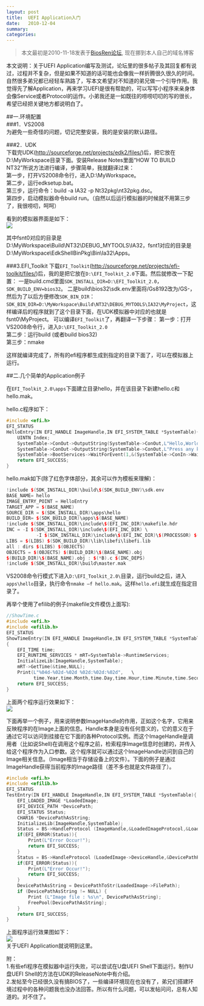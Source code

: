 ```yaml
---
layout: post
title:  UEFI Application入门
date:   2010-12-04
summary:
categories:
---
```

>本文最初是2010-11-18发表于[BiosRen论坛](http://www.biosren.com/thread-3515-1-1.html), 现在挪到本人自己的域名博客  

本文说明：关于UEFI Application编写及测试，论坛里的很多帖子及其回复都有说过，过程并不复杂，但是如果不知道的话可能也会像我一样折腾很久很久的时间。自然很多弟兄都已经轻车熟路了，写本文希望对不知道的弟兄做一个引导作用。我觉得先了解Application，再来学习UEFI是很有帮助的，可以写写小程序来亲身体会像Service或者Protocol的运作。小弟我还是一如既往的唠唠叨叨的写的很长，希望已经把关键地方都说明白了。
   
##一.环境配置  
###1．VS2008  
为避免一些奇怪的问题，切记完整安装，我的是安装的默认路径。
   
###2．UDK    
下载完UDK(<http://sourceforge.net/projects/edk2/files/>)后，把它放在D:\MyWorkspace目录下面。安装Release Notes里面“HOW TO BUILD NT32”所说方法进行编译，步骤简单，我就翻译过来：  
第一步，打开VS2008命令行，进入D:\MyWorkspace。  
第二步，运行edksetup.bat。  
第三步，运行命令：build  -a IA32 -p Nt32pkg\nt32pkg.dsc。  
第四步，启动模拟器命令build run。（自然以后运行模拟器的时候就不用第三步了，我很唠叨，呵呵）  

看到的模拟器界面是如下：  
![](https://github.com/HarmonyHu/harmonyhu.github.io/raw/master/_posts/images/uefiapp1.JPG)  

其中fsnt0对应的目录是D:\MyWorkspace\Build\NT32\DEBUG_MYTOOLS\IA32，fsnt1对应的目录是D:\MyWorkspace\EdkShellBinPkg\Bin\Ia32\Apps。
      
###3.EFI_Toolkit
下载`EFI_Toolkit`(<http://sourceforge.net/projects/efi-toolkit/files/>)后，我的是把它放在`D:\EFI_Toolkit_2.0`下面。然后就修改一下配置：
一是build.cmd里面`SDK_INSTALL_DIR=D:\EFI_Toolkit_2.0`，`SDK_BUILD_ENV=bios32`。
二是build\bios32\sdk.env里面将/Gs8192改为/GS-，然后为了以后方便修改`SDK_BIN_DIR`：`SDK_BIN_DIR=D:\MyWorkspace\Build\NT32\DEBUG_MYTOOLS\IA32\MyProject`，这样编译后的程序就到了这个目录下面，在UDK模拟器中对应的也就是fsnt0\MyProject。
可以编译`EFI_Toolkit`了，再翻译一下步骤：
第一步：打开VS2008命令行，进入`D:\EFI_Toolkit_2.0`  
第二步：运行build (或者build bios32)  
第三步：nmake  

这样就编译完成了，所有的efi程序都生成到指定的目录下面了，可以在模拟器上运行。
   
##二.几个简单的Application例子

在`EFI_Toolkit_2.0\apps`下面建立目录hello，并在该目录下新建hello.c和hello.mak。  

hello.c程序如下：  

```cpp
#include <efi.h>      
EFI_STATUS   
HelloEntry(IN EFI_HANDLE ImageHandle,IN EFI_SYSTEM_TABLE *SystemTable){
    UINTN Index;
    SystemTable->ConOut->OutputString(SystemTable->ConOut,L"Hello,World!\r\n");
    SystemTable->ConOut->OutputString(SystemTable->ConOut,L"Press any key to continue...");
    SystemTable->BootServices->WaitForEvent(1,&(SystemTable->ConIn->WaitForKey),&Index);
    return EFI_SUCCESS; 
}      
```

hello.mak如下(除了红色字体部分，其余可以作为模板来理解)：  

```cpp
!include $(SDK_INSTALL_DIR)\build\$(SDK_BUILD_ENV)\sdk.env   
BASE_NAME= hello  
IMAGE_ENTRY_POINT = HelloEntry   
TARGET_APP = $(BASE_NAME)   
SOURCE_DIR = $(SDK_INSTALL_DIR)\apps\hello      
BUILD_DIR= $(SDK_BUILD_DIR)\apps\$(BASE_NAME)    
!include $(SDK_INSTALL_DIR)\include\$(EFI_INC_DIR)\makefile.hdr  
INC = -I $(SDK_INSTALL_DIR)\include\$(EFI_INC_DIR) \   
           -I $(SDK_INSTALL_DIR)\include\$(EFI_INC_DIR)\$(PROCESSOR) $(INC)  
LIBS = $(LIBS) $(SDK_BUILD_DIR)\lib\libefi\libefi.lib    
all : dirs $(LIBS) $(OBJECTS)     
OBJECTS = $(OBJECTS) $(BUILD_DIR)\$(BASE_NAME).obj    
$(BUILD_DIR)\$(BASE_NAME).obj : $(*B).c $(INC_DEPS)   
!include $(SDK_INSTALL_DIR)\build\master.mak
```  

VS2008命令行模式下进入`D:\EFI_Toolkit_2.0\`目录，运行build之后，进入`apps\hello`目录，执行命令`nmake –f hello.mak`。这样`hello.efi`就生成在指定目录了。  

再举个使用了efilib的例子(makefile文件模仿上面写):  

```cpp
//ShowTime.c   
#include <efi.h>    
#include <efilib.h>   
EFI_STATUS     
ShowTimeEntry(IN EFI_HANDLE ImageHandle,IN EFI_SYSTEM_TABLE *SystemTable)
{
    EFI_TIME time;   
    EFI_RUNTIME_SERVICES * mRT=SystemTable->RuntimeServices;      
    InitializeLib(ImageHandle,SystemTable);    
    mRT->GetTime(&time,NULL);   
    Print(L"%04d-%02d-%02d %02d:%02d:%02d",   \
          time.Year,time.Month,time.Day,time.Hour,time.Minute,time.Second);          
    return EFI_SUCCESS;      
}
```  

上面两个程序运行效果如下：  
![](https://github.com/HarmonyHu/harmonyhu.github.io/raw/master/_posts/images/uefiapp2.JPG)  
  
下面再举一个例子，用来说明参数ImageHandle的作用，正如这个名字，它用来反映程序的在Image上面的信息。Handle本身是没有任何意义的，它的意义在于通过它可以访问到挂接在它下面的各种Protocol实例。而这个ImageHandle是调用者（比如说Shell)在调用这个程序之前，检索程序Image信息时创建的，并传入给这个程序作为入口参数。这个程序就可以通过这个ImageHandle访问到自己的Image相关信息。（Image相当于存储设备上的文件）。下面的例子是通过ImageHandle获得当前程序的Image路径（差不多也就是文件路径了）。  

```cpp
#include <efi.h>      
#include <efilib.h>     
EFI_STATUS     
TestEntry(IN EFI_HANDLE ImageHandle,IN EFI_SYSTEM_TABLE *SystemTable){  
    EFI_LOADED_IMAGE *LoadedImage;  
    EFI_DEVICE_PATH *DevicePath;  
    EFI_STATUS Status;  
    CHAR16 *DevicePathAsString;  
    InitializeLib(ImageHandle,SystemTable);   
    Status = BS->HandleProtocol (ImageHandle,&LoadedImageProtocol,&LoadedImage);  
    if(EFI_ERROR(Status)){  
        Print(L"Error Occur!");  
        return EFI_SUCCESS;  
    }  
    Status = BS->HandleProtocol (LoadedImage->DeviceHandle,&DevicePathProtocol,&DevicePath);  
    if(EFI_ERROR(Status)){  
        Print(L"Error Occur!");  
        return EFI_SUCCESS;  
    }  
    DevicePathAsString = DevicePathToStr(LoadedImage->FilePath);  
    if (DevicePathAsString != NULL) {
        Print (L"Image file : %s\n", DevicePathAsString);   
        FreePool(DevicePathAsString);   
    }   
    return EFI_SUCCESS;   
}
```  

上面程序运行效果图如下：  
![](https://github.com/HarmonyHu/harmonyhu.github.io/raw/master/_posts/images/uefiapp3.JPG)  
关于UEFI Application就说明到这里。

附：  
1.有些efi程序在模拟器中运行失败，可以尝试在U盘UEFI Shell下面运行。制作U盘UEFI Shell的方法在UDK的ReleaseNote中有介绍。  
2.发帖至今已经很久没有搞BIOS了，一些编译环境现在也没有了，弟兄们搭建环境过程中的各种问题我也没办法回答。所以有什么问题，可以发帖问问，总有人知道的。对不住了。
